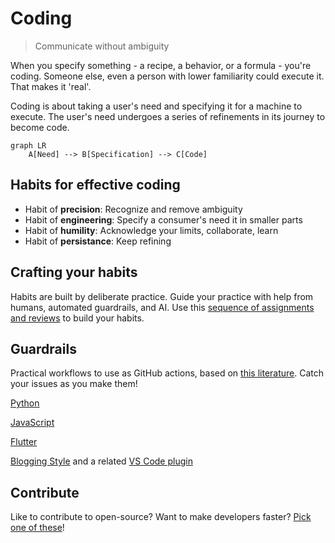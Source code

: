 # Coding

> Communicate without ambiguity

When you specify something - a recipe, a behavior, or a formula - you're coding.
Someone else, even a person with lower familiarity could execute it. That makes it 'real'.

Coding is about taking a user's need and specifying it for a machine to execute.
The user's need undergoes a series of refinements in its journey to become code.

```mermaid
graph LR
    A[Need] --> B[Specification] --> C[Code]
```

## Habits for effective coding

- Habit of **precision**: Recognize and remove ambiguity
- Habit of **engineering**: Specify a consumer's need it in smaller parts
- Habit of **humility**: Acknowledge your limits, collaborate, learn
- Habit of **persistance**: Keep refining

## Crafting your habits

Habits are built by deliberate practice. Guide your practice with help from humans, automated guardrails, and AI.
Use this [sequence of assignments and reviews](code-craft.md) to build your habits.

## Guardrails

Practical workflows to use as GitHub actions, based on [this literature](code-references.md).
Catch your issues as you make them!

[Python](https://github.com/clean-code-craft-tcq-4/typewise-alert-py/tree/main/.github/workflows)

[JavaScript](https://github.com/clean-code-craft-tcq-4/typewise-alert-js/tree/main/.github/workflows)

[Flutter](https://github.com/sudeeprp/GitaPower/tree/release/.github/workflows)

[Blogging Style](https://github.com/sudeeprp/rapa-home/blob/main/.github/workflows/lint.yml) and a related [VS Code plugin](https://marketplace.visualstudio.com/items?itemName=alex9smith.writing-style-checker)

## Contribute

Like to contribute to open-source? Want to make developers faster? [Pick one of these](contribute.md)!
